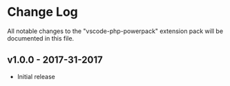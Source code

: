 # Change Log
All notable changes to the "vscode-php-powerpack" extension pack will be documented in this file.

## v1.0.0 - 2017-31-2017
- Initial release